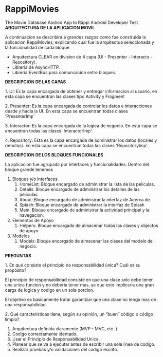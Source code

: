# RappiMovies
The Movie Database Androd App to Rappi Android Developer Test
**ARQUITECTURA DE LA APLICACION MOVIL**

A continuacion se describira a grandes razgos como fue construida la aplicacion RappiMovies, explicando cual fue la arquitectua seleccionada y la funcionalidad de cada bloque.

*   Arquitectura CLEAR en division de 4 capa (UI - Presenter - Interacto - Repository).
*   Libreria de AsyncHTTP.
*   Libreria EventBus para comuncacion entre bloques.

**DESCRIPCION DE LAS CAPAS**

1\. UI: Es la capa encargada de obtener y entregar informacion al usuario, en esta capa se encuentran las clases tipo Activity y Fragment

2\. Presenter: Es la capa encargada de controlar los datos e interacciones desde y hacia la UI. En esta capa se encuentran todas clases 'PresenterImp'

3\. Interactor: Es la capa encargada de la logica de negocio. En esta capa se encuentran todas las clases 'InteractorImp'.

4\. Repository: Esta es la capa encargada de administrar los datos (locales y remotos). En esta capa se encuentran todas las clases 'RepositoryImp'.

**DESCRIPCION DE LOS BLOQUES FUNCIONALES**

La aplicacion fue agrupada por interfaces y funcionalidades. Dentro del bloque grande tenemos

1.  Bloques y/o Interfaces
    1.  HomeList: Bloque encargado de administrar la lista de las peliculas.
    2.  Details: Bloque encargado de administrar los detalles de las peliculas.
    3.  About: Bloque encargado de administrar la interfaz de Acerca de.
    4.  Splash: Bloque encargado de administrar la interfaz de Splash 
    5.  Main: Bloque encargado de administrar la actividad principal y la navegacion.
2.  Elementos de Apoyo 
    1.  Helpers: Bloque encargado de almacenar todas las clases y objectos de apoyo
3.  Modelos
    1.  Models: Bloque encargado de almacenar las clases del modelo de negocio.

**PREGUNTAS**

1\. En qué consiste el principio de responsabilidad única? Cuál es su propósito?

El principio de responsabilidad consiste en que una clase solo debe tener una unica funcion y no deberia tener mas, ya que esto implicaria una gran carga de logica y codigo en un sola porcion.

El objetivo es basicamente tratar garantizar que una clase no tenga mas de una responsabilidad.

2\. Qué características tiene, según su opinión, un “buen” código o código limpio?

1.  Arquitectura definida claramente (MVP - MVC, etc..).
2.  Codigo correctamente identado.
3.  Usar el Principio de Responsabilidad Unica.
4.  Planear que se va a ejecutar antes de escribir una sola linea de codigo.
5.  Realizar pruebas y/o validaciones del codigo escrito.
